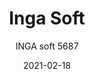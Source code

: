 ---
designer: "Pedrali R&D"
description: "Inga%20name%20pays%20tribute%20to%20the%20Northern%20European%20female%20elegance.%20Barstool%20with%20upholstered%20shell%20covered%20in%20fabric%20or%20simil-leather%20and%20steel%20tube%20frame%20%D8%2016%20mm.%20Seat%20height%20780%20mm."
image_primary: "img/Inga_5687_01_zoom.jpg"
image_secondary: "img/Inga_5687_02_zoom.jpg"
manufacturer: "Pedrali"
href: "https://www.pedrali.it/en/products/catalog/Stool-INGA-5687/"
subtitle: "INGA soft 5687"
tags: 
  - "Pedrali"
  - "stools"
title: "Inga Soft"
category: "stools"
slug: "/manufacturers/pedrali/stools/pedrali-r-d-inga-soft"
date: "2021-02-18"
---